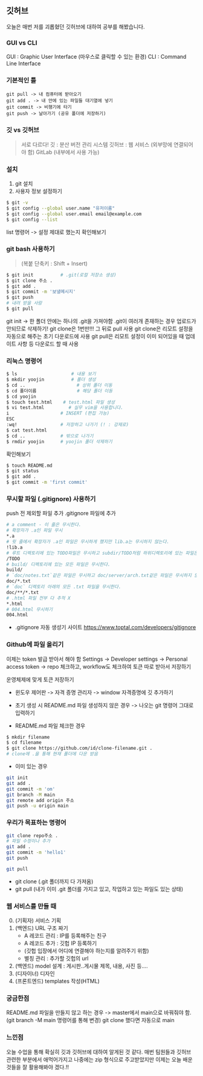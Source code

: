 ## 깃허브
오늘은 매번 저를 괴롭혔던 깃허브에 대하여 공부를 해봤습니다.

### GUI vs CLI
GUI : Graphic User Interface (마우스로 클릭할 수 있는 환경)
CLI : Command Line Interface

### 기본적인 틀
~~~
git pull -> 내 컴퓨터에 받아오기
git add . -> 내 안에 있는 파일들 대기열에 넣기
git commit -> 비행기에 타기
git push -> 날아가기 (공유 폴더에 저장하기)
~~~
### 깃 vs 깃허브
> 서로 다르다!
깃 : 분산 버전 관리 시스템
깃허브 : 웹 서비스 (외부망에 연결되어야 함)
GitLab (내부에서 사용 가능)

### 설치
>
1. git 설치
2. 사용자 정보 설정하기
~~~bash
$ git -v
$ git config --global user.name "유저이름"
$ git config --global user.email email@example.com
$ git config --list
~~~
list 명령어 -> 설정 제대로 했는지 확인해보기

### git bash 사용하기
> (복붙 단축키 : Shift + Insert)

~~~bash
$ git init			# .git(로컬 저장소 생성)
$ git clone 주소 .
$ git add .
$ git commit -m '보낼메시지'
$ git push
# 내려 받을 사람
$ git pull
~~~
>
git init -> 한 폴더 안에는 하나의 .git을 가져야함
.git이 여러개 존재하는 경우 업로드가 안되므로 삭제하기!
git clone은 1번만!!!
그 뒤로 pull 사용
git clone은 리모트 설정을 자동으로 해주는 초기 다운로드에 사용
git pull은 리모트 설정이 이미 되어있을 때 업데이트 사항 등 다운로드 할 때 사용

### 리눅스 명령어
~~~bash
$ ls					# 내용 보기
$ mkdir yoojin    		# 폴더 생성
$ cd ..                   # 상위 폴더 이동
$ cd 폴더이름               # 해당 폴더 이동
$ cd yoojin
$ touch test.html    # test.html 파일 생성
$ vi test.html         # 실무 vim을 사용합니다.
i					# INSERT (편집 가능)
ESC
:wq!				# 저장하고 나가기 (! : 강제로)
$ cat test.html
$ cd ..				# 밖으로 나가기
$ rmdir yoojin		# yoojin 폴더 삭제하기
~~~

확인해보기
~~~bash
$ touch README.md
$ git status
$ git add .
$ git commit -m 'first commit'
~~~

### 무시할 파일 (.gitignore) 사용하기
push 전 제외할 파일 추가
.gitignore 파일에 추가
~~~bash
# a comment - 이 줄은 무시한다.
# 확장자가 .a인 파일 무시
*.a
# 윗 줄에서 확장자가 .a인 파일은 무시하게 했지만 lib.a는 무시하지 않는다.
!lib.a
# 루트 디렉토리에 있는 TODO파일은 무시하고 subdir/TODO처럼 하위디렉토리에 있는 파일은 무시하지 않는다.
/TODO
# build/ 디렉토리에 있는 모든 파일은 무시한다.
build/
# `doc/notes.txt`같은 파일은 무시하고 doc/server/arch.txt같은 파일은 무시하지 않는다.
doc/*.txt
# `doc` 디렉토리 아래의 모든 .txt 파일을 무시한다.
doc/**/*.txt
# .html 파일 전부 다 추적 X
*.html
# 004.html 무시하기
004.html
~~~

- .gitignore 자동 생성기 사이트
https://www.toptal.com/developers/gitignore


### Github에 파일 올리기
>
이제는 token 발급 받아서 해야 함
Settings -> Developer settings -> Personal access token -> repo 체크하고, workflow도 체크하여 토큰 따로 받아서 저장하기

>
운영체제에 맞게 토큰 저장하기
- 윈도우
제어판 -> 자격 증명 관리자 -> window 자격증명에 깃 추가하기

- 초기 생성 시 README.md 파일 생성하지 않은 경우 
-> 나오는 git 명령어 그대로 입력하기

- README.md 파일 체크한 경우
~~~bash
$ mkdir filename
$ cd filename
$ git clone https://github.com/id/clone-filename.git .
# clone에 .을 통해 현재 폴더에 다운 받음
~~~

- 이미 있는 경우
~~~bash
git init
git add .
git commit -m 'om'
git branch -M main
git remote add origin 주소
git push -u origin main
~~~

### 우리가 목표하는 명령어
~~~bash
git clone repo주소 .
# 파일 수정이나 추가
git add .
git commit -m 'hello1'
git push

git pull
~~~
- git clone (.git 폴더까지 다 가져옴)
- git pull (내가 이미 .git 폴더를 가지고 있고, 작업하고 있는 파일도 있는 상태)

### 웹 서비스를 만들 때
0. (기획자) 서비스 기획
1. (백엔드) URL 구조 짜기
	- A 레코드 관리 : IP를 등록해주는 친구
    - A 레코드 추가 : 깃헙 IP 등록하기
    - (깃헙 입장에서 어디에 연결해야 하는지를 알려주기 위함)
    - 별칭 관리 : 추가할 깃헙의 url
2. (백엔드) model 설계 : 게시판..게시물 제목, 내용, 사진 등....
3. (디자이너) 디자인
4. (프론트엔드) templates 작성(HTML)

### 궁금한점
>
README.md 파일을 만들지 않고 하는 경우 -> master에서 main으로 바꿔줘야 함.
(git branch -M main 명령어를 통해 변경)
git clone 했다면 자동으로 main

### 느낀점
>
오늘 수업을 통해 확실히 깃과 깃허브에 대하여 알게된 것 같다. 매번 팀원들과 깃허브 관련한 부분에서 애먹어가지고 나중에는 zip 형식으로 주고받았지만 이제는 오늘 배운 것들을 잘 활용해봐야 겠다.!!